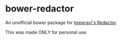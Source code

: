 bower-redactor
==============

An unofficial bower package for [Imperavi's Redactor](http://imperavi.com/redactor/).

This was made ONLY for personal use.

